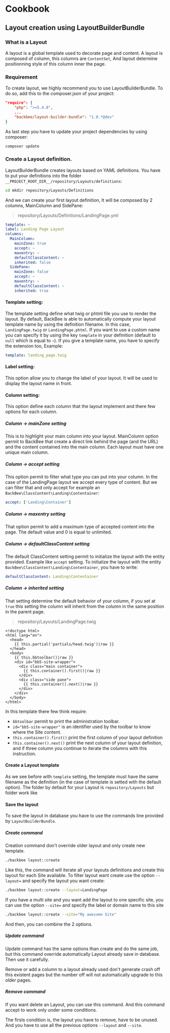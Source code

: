 # Cookbook

## Layout creation using LayoutBuilderBundle

### What is a Layout

A layout is a global template used to decorate page and content. A layout is composed of column, this columns are `ContentSet`, And layout determine positionning style of this column inner the page.

### Requirement

To create layout, we highly recommend you to use LayoutBuilderBundle. To do so, add this to the composer.json of your project:

```json
"require": {
    "php": ">=5.4.0",
    ...
    "backbee/layout-builder-bundle": "1.0.*@dev"
}
```

As last step you have to update your project dependencies by using composer:

```bash
composer update
```

### Create a Layout definition.

LayoutBuilderBundle creates layouts based on YAML definitions. You have to put your definitions into the folder `__PROJECT_ROOT_DIR__/repository/Layouts/definitions`:

```bash
cd mkdir repository/Layouts/Definitions
```

And we can create your first layout definition, It will be composed by 2 columns, MainColumn and SidePane:

> repository/Layouts/Definitions/LandingPage.yml

```yml
template: ~
label: Landing Page Layout
columns:
  MainColumn:
    mainZone: true
    accept: ~
    maxentry: ~
    defaultClassContent: ~
    inherited: false
  SidePane:
    mainZone: false
    accept: ~
    maxentry: ~
    defaultClassContent: ~
    inherited: true
```

#### Template setting:

The template setting define what twig or phtml file you use to render the layout. By default, BackBee is able to automatically compute your layout template name by using the definition filename. In this case, `LandingPage.twig` or `LandingPage.phtml`. If you want to use a custom name you can specify it by using the key ``template`` in your definition (default to ``null`` which is equal to ``~``). If you give a template name, you have to specify the extension too, Example:

```yml
template: landing_page.twig
```

#### Label setting:

This option allow you to change the label of your layout. It will be used to display the layout name in front.

#### Column setting:

This option define each column that the layout implement and there few options for each column.

##### Column -> mainZone setting

This is to highlight your main column into your layout. MainColumn option permit to BackBee that create a direct link behind the page (and the URL) and the content contained into the main column. Each layout must have one unique main column.

##### Column -> accept setting

This option permit to filter what type you can put into your column. In the case of the LandingPage layout we accept every type of content. But we can filter that and only accept for example an `BackBee\ClassContent\Landing\Contentainer`:

```yml
accept: ['Landing\Container']
```

##### Column -> maxentry setting

That option permit to add a maximum type of accepted content into the page. The default value and 0 is equal to unlimited.

##### Column -> defaultClassContent setting

The default ClassContent setting permit to initialize the layout with the entity provided. Example like `accept` setting. To initialize the layout with the entity `BackBee\ClassContent\Landing\Contentainer`, you have to write:

```yml
defaultClassContent: Landing\Contentainer
```

##### Column -> inherited setting

That setting determine the default behavior of your column, if you set at `true` this setting the column will inherit from the column in the same position in the parent page.

> repository/Layouts/LandingPage.twig

```twig
<!doctype html>
<html lang="en">
  <head>
    {{ this.partial('partials/head.twig')|raw }}
  </head>
  <body>
    {{ this.bbtoolbar()|raw }}
    <div id="bb5-site-wrapper">
      <div class="main container">
        {{ this.container().first()|raw }}
      </div>
      <div class="side pane">
        {{ this.container().next()|raw }}
      </div>
    </div>
  </body>
</html>
```

In this template there few think require:

- `bbtoolbar` permit to print the administration toolbar.
- `id="bb5-site-wrapper"` is an identifier used by the toolbar to know where the Site content.
- `this.container().first()` print the first column of your layout definition
- `this.container().next()` print the next column of your layout definition, and if three column you continue to iterate the columns with this instruction.

#### Create a Layout template

As we see before with `template` setting, the template must have the same filename as the definition (in the case of template is setted with the default option). The folder by default for your Layout is `repository/Layouts` but folder work like

#### Save the layout

 To save the layout in database you have to use the commands line provided by `LayoutBuilderBundle`.

##### Create command

Creation command don't override older layout and only create new template.

```bash
./backbee layout::create
```

Like this, the command will iterate all your layouts definitions and create this layout for each Site available.
To filter layout want create use the option `--layout=` and specify the layout you want create:

```bash
./backbee layout::create --layout=LandingPage
```

If you have a multi site and you want add the layout to one specific site, you can use the option `--site=` and specify the label or domain name to this site

```bash
./backbee layout::create --site="My awesome Site"
```

And then, you can combine the 2 options.


##### Update command

Update command has the same options than create and do the same job, but this command override automatically Layout already save in database. Then use it carefully.

Remove or add a column to a layout already used don't generate crash off this existent pages but the number off will not automatically upgrade to this older pages.

##### Remove command

If you want delete an Layout, you can use this command. And this command accept to work only under some conditions.

The firsts condition is, the layout you have to remove, have to be unused.
And you have to use all the previous options `--layout` and `--site`.